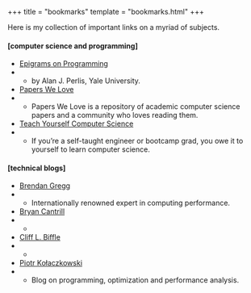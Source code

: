 +++
title = "bookmarks"
template = "bookmarks.html"
+++

Here is my collection of important links on a myriad of subjects.

#### [computer science and programming]

- [Epigrams on Programming](http://pu.inf.uni-tuebingen.de/users/klaeren/epigrams.html)
- - by Alan J. Perlis, Yale University.
- [Papers We Love](https://paperswelove.org/)
- - Papers We Love is a repository of academic computer science papers and a community who loves reading them.
- [Teach Yourself Computer Science](https://teachyourselfcs.com/)
- - If you’re a self-taught engineer or bootcamp grad, you owe it to yourself to learn computer science.

#### [technical blogs]

- [Brendan Gregg](https://www.brendangregg.com/)
- - Internationally renowned expert in computing performance.
- [Bryan Cantrill](http://dtrace.org/blogs/bmc/)
- -
- [Cliff L. Biffle](http://cliffle.com/)
- -
- [Piotr Kołaczkowski](https://pkolaczk.github.io)
- - Blog on programming, optimization and performance analysis.
